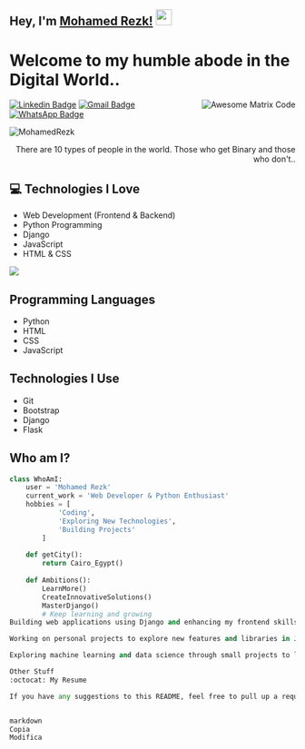 ## Hey, I'm [Mohamed Rezk!](https://github.com/MohamedRezk) <img src="https://media.giphy.com/media/hvRJCLFzcasrR4ia7z/giphy.gif" width="28px" height="28px">

<h1>Welcome to my humble abode in the Digital World..</h1>

<img src='https://github.com/MohamedRezk/MohamedRezk/blob/master/images/matrix.gif' alt='Awesome Matrix Code' align='right'/>

[![Linkedin Badge](https://img.shields.io/badge/-Mohamed%20Rezk-blue?style=flat-square&logo=Linkedin&logoColor=white&link=https://www.linkedin.com/in/mohamed-rezk)](https://www.linkedin.com/in/mohamed-rezk) 
[![Gmail Badge](https://img.shields.io/badge/-mohamedrezkm12%40gmail.com-c14438?style=flat-square&logo=Gmail&logoColor=white&link=mailto:mohamedrezkm12@gmail.com)](mailto:mohamedrezkm12@gmail.com) 
[![WhatsApp Badge](https://img.shields.io/badge/-WhatsApp-c14438?style=flat-square&logo=WhatsApp&logoColor=white&link=tel:+393517216503)](https://wa.me/393517216503)

<p align="left"> <img src="https://komarev.com/ghpvc/?username=MohamedRezk" alt="MohamedRezk" /> </p>

<div style="text-align: right">There are 10 types of people in the world. Those who get Binary and those who don't.. </div>

## :computer: Technologies I Love
* Web Development (Frontend & Backend)
* Python Programming
* Django
* JavaScript
* HTML & CSS

<img src="https://github-readme-stats.vercel.app/api/top-langs/?username=MohamedRezk&layout=compact">

## Programming Languages
- Python
- HTML
- CSS
- JavaScript

## Technologies I Use
- Git
- Bootstrap
- Django
- Flask

## Who am I?
```python
class WhoAmI:
 	user = 'Mohamed Rezk'
	current_work = 'Web Developer & Python Enthusiast'
	hobbies = [
			'Coding',
			'Exploring New Technologies',
			'Building Projects'
		]
	
	def getCity():
		return Cairo_Egypt()
	
	def Ambitions():
		LearnMore()
		CreateInnovativeSolutions()
		MasterDjango()
		# Keep learning and growing                                                                                                     
Building web applications using Django and enhancing my frontend skills.

Working on personal projects to explore new features and libraries in JavaScript and Python.

Exploring machine learning and data science through small projects to learn more about these fields.

Other Stuff
:octocat: My Resume

If you have any suggestions to this README, feel free to pull up a request. And if you liked it, go ahead and use it for yourself. (P.S. Star it too!! :grimacing: )


markdown
Copia
Modifica

